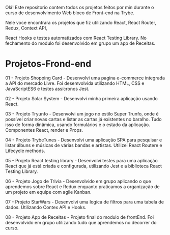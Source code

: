 Olá! Este repositorio contem todos os projetos feitos por min durante o curso de desenvolvimento Web bloco de Front-end na Trybe.

Nele voce encontrara os projetos que fiz utilizando React, React Router, Redux, Context API,

React Hooks e testes automatizados com React Testing Library.
No fechamento do modulo foi desenvolvido em grupo um app de Receitas.

# Projetos-Frond-end

01 - Projeto Shopping Card - Desenvolvi uma pagina e-commerce integrada
a API do mercado Livre.  Foi desemvolvida utilizando HTML, CSS e JavaScriptES6 e testes assícronos Jest.

02 - Projeto Solar System - Desenvolvi minha primeira aplicação usando React. 

03 - Projeto Tryunfo - Desenvolvi um jogo no estilo Super Trunfo, onde é possível criar novas cartas e listar as cartas já existentes no baralho. Tudo isso de forma dinâmica, usando formulários e o estado da aplicação. Componentes React, render e Props.

04 - Projeto TrybeTunes - Desenvolvi uma aplicação SPA para pesquisar e listar álbuns e músicas de várias bandas e artistas.
Utilizei React Routere e  Lifecycle methods.

05 - Projeto React testing library - Desenvolvi testes para uma aplicação React que já está criada e configurada, utilizando Jest e a biblioteca React Testing Library.

06 - Projeto Jogo de Trivia - Desenvolvido em grupo aplicando o que aprendemos sobre React e Redux enquanto praticamos a organização de um projeto em equipe com agile Kanban.

07 - Projeto StarWars - Desenvolvi uma logica de filtros para uma tabela de dados. Utilizando Contex API e Hooks.

08 - Projeto App de Receitas - Projeto final do modulo de frontEnd. Foi desenvolvido em grupo utilizando tudo que
aprendemos no decorrer do curso.


